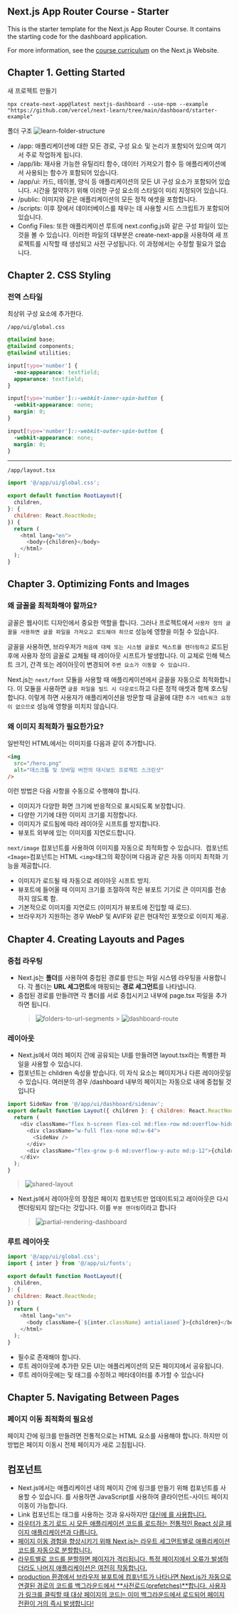 ## Next.js App Router Course - Starter

This is the starter template for the Next.js App Router Course. It contains the starting code for the dashboard application.

For more information, see the [course curriculum](https://nextjs.org/learn) on the Next.js Website.

## Chapter 1. Getting Started

새 프로젝트 만들기

```
npx create-next-app@latest nextjs-dashboard --use-npm --example "https://github.com/vercel/next-learn/tree/main/dashboard/starter-example"
```

폴더 구조
![learn-folder-structure](https://github.com/heechul94/learn-next.js/assets/100992153/f2cc99fd-3a90-4f0d-b67c-e68e073988e6)

- /app: 애플리케이션에 대한 모든 경로, 구성 요소 및 논리가 포함되어 있으며 여기서 주로 작업하게 됩니다.
- /app/lib: 재사용 가능한 유틸리티 함수, 데이터 가져오기 함수 등 애플리케이션에서 사용되는 함수가 포함되어 있습니다.
- /app/ui: 카드, 테이블, 양식 등 애플리케이션의 모든 UI 구성 요소가 포함되어 있습니다. 시간을 절약하기 위해 이러한 구성 요소의 스타일이 미리 지정되어 있습니다.
- /public: 이미지와 같은 애플리케이션의 모든 정적 에셋을 포함합니다.
- /scripts: 이후 장에서 데이터베이스를 채우는 데 사용할 시드 스크립트가 포함되어 있습니다.
- Config Files: 또한 애플리케이션 루트에 next.config.js와 같은 구성 파일이 있는 것을 볼 수 있습니다. 이러한 파일의 대부분은 create-next-app을 사용하여 새 프로젝트를 시작할 때 생성되고 사전 구성됩니다. 이 과정에서는 수정할 필요가 없습니다.

## Chapter 2. CSS Styling

### 전역 스타일

최상위 구성 요소에 추가한다.

```
/app/ui/global.css
```

```css
@tailwind base;
@tailwind components;
@tailwind utilities;

input[type='number'] {
  -moz-appearance: textfield;
  appearance: textfield;
}

input[type='number']::-webkit-inner-spin-button {
  -webkit-appearance: none;
  margin: 0;
}

input[type='number']::-webkit-outer-spin-button {
  -webkit-appearance: none;
  margin: 0;
}
```

<hr>

```
/app/layout.tsx
```

```javascript
import '@/app/ui/global.css';

export default function RootLayout({
  children,
}: {
  children: React.ReactNode;
}) {
  return (
    <html lang="en">
      <body>{children}</body>
    </html>
  );
}
```

## Chapter 3. Optimizing Fonts and Images

### 왜 글꼴을 최적화해야 할까요?

글꼴은 웹사이트 디자인에서 중요한 역할을 합니다. 그러나 프로젝트에서 `사용자 정의 글꼴을 사용하면 글꼴 파일을 가져오고 로드해야 하므로` 성능에 영향을 미칠 수 있습니다.

글꼴을 사용하면, 브라우저가 `처음에 대체 또는 시스템 글꼴로 텍스트를 렌더링하고` 로드된 후에 사용자 정의 글꼴로 교체될 때 레이아웃 시프트가 발생합니다. 이 교체로 인해 텍스트 크기, 간격 또는 레이아웃이 변경되어 `주변 요소가 이동할 수 있습니다.`

Next.js는 `next/font` 모듈을 사용할 때 애플리케이션에서 글꼴을 자동으로 최적화합니다. 이 모듈을 사용하면 `글꼴 파일을 빌드 시 다운로드`하고 다른 정적 애셋과 함께 호스팅합니다. 이렇게 하면 사용자가 애플리케이션을 방문할 때 글꼴에 대한 `추가 네트워크 요청이 없으므로` 성능에 영향을 미치지 않습니다.

### 왜 이미지 최적화가 필요한가요?

일반적인 HTML에서는 이미지를 다음과 같이 추가합니다.

```html
<img
  src="/hero.png"
  alt="데스크톱 및 모바일 버전의 대시보드 프로젝트 스크린샷"
/>
```

이런 방법은 다음 사항을 수동으로 수행해야 합니다.

- 이미지가 다양한 화면 크기에 반응적으로 표시되도록 보장합니다.
- 다양한 기기에 대한 이미지 크기를 지정합니다.
- 이미지가 로드됨에 따라 레이아웃 시프트를 방지합니다.
- 뷰포트 외부에 있는 이미지를 지연로드합니다.

`next/image` 컴포넌트를 사용하여 이미지를 자동으로 최적화할 수 있습니다.
<Image> 컴포넌트
`<Image>`컴포넌트는 HTML `<img>`태그의 확장이며 다음과 같은 자동 이미지 최적화 기능을 제공합니다.

- 이미지가 로드될 때 자동으로 레이아웃 시프트 방지.
- 뷰포트에 들어올 때 이미지 크기를 조절하여 작은 뷰포트 기기로 큰 이미지를 전송하지 않도록 함.
- 기본적으로 이미지를 지연로드 (이미지가 뷰포트에 진입할 때 로드).
- 브라우저가 지원하는 경우 WebP 및 AVIF와 같은 현대적인 포맷으로 이미지 제공.

## Chapter 4. Creating Layouts and Pages

### 중첩 라우팅

- Next.js는 <strong>폴더</strong>를 사용하여 중첩된 경로를 만드는 파일 시스템 라우팅을 사용합니다. 각 폴더는 <strong>URL 세그먼트</strong>에 매핑되는 <strong>경로 세그먼트</strong>를 나타냅니다.
- 중첩된 경로를 만들려면 각 폴더를 서로 중첩시키고 내부에 page.tsx 파일을 추가하면 됩니다.
  > ![folders-to-url-segments](https://github.com/heechul94/learn-next.js/assets/100992153/dd52e550-c76a-42c5-8d8d-c2b85b472c7e) > ![dashboard-route](https://github.com/heechul94/learn-next.js/assets/100992153/30579d24-5f60-4742-b412-466348ecf1ec)

### 레이아웃

- Next.js에서 여러 페이지 간에 공유되는 UI를 만들려면 layout.tsx라는 특별한 파일을 사용할 수 있습니다.
- <Layout /> 컴포넌트는 children 속성을 받습니다. 이 자식 요소는 페이지거나 다른 레이아웃일 수 있습니다. 여러분의 경우 /dashboard 내부의 페이지는 자동으로 <Layout /> 내에 중첩될 것입니다

```javascript
import SideNav from '@/app/ui/dashboard/sidenav';
export default function Layout({ children }: { children: React.ReactNode }) {
  return (
    <div className="flex h-screen flex-col md:flex-row md:overflow-hidden">
      <div className="w-full flex-none md:w-64">
        <SideNav />
      </div>
      <div className="flex-grow p-6 md:overflow-y-auto md:p-12">{children}</div>
    </div>
  );
}
```

> ![shared-layout](https://github.com/heechul94/learn-next.js/assets/100992153/fdddeb82-5c0f-4fd9-9ccd-101754c5d852)

- Next.js에서 레이아웃의 장점은 페이지 컴포넌트만 업데이트되고 레이아웃은 다시 렌더링되지 않는다는 것입니다. 이를 `부분 렌더링`이라고 합니다
  > ![partial-rendering-dashboard](https://github.com/heechul94/learn-next.js/assets/100992153/034863cd-4d7a-4957-be55-f3d8b7626b2f)

### 루트 레이아웃

```javascript
import '@/app/ui/global.css';
import { inter } from '@/app/ui/fonts';

export default function RootLayout({
  children,
}: {
  children: React.ReactNode;
}) {
  return (
    <html lang="en">
      <body className={`${inter.className} antialiased`}>{children}</body>
    </html>
  );
}
```

- 필수로 존재해야 합니다.
- 루트 레이아웃에 추가한 모든 UI는 애플리케이션의 모든 페이지에서 공유됩니다.
- 루트 레이아웃에는 <html> 및 <body> 태그를 수정하고 메타데이터를 추가할 수 있습니다

## Chapter 5. Navigating Between Pages

### 페이지 이동 최적화의 필요성

페이지 간에 링크를 만들려면 전통적으로는 <a> HTML 요소를 사용해야 합니다. 하지만 이 방법은 페이지 이동시 전체 페이지가 새로 고침됩니다.

## <Link> 컴포넌트

- Next.js에서는 애플리케이션 내의 페이지 간에 링크를 만들기 위해 <Link /> 컴포넌트를 사용할 수 있습니다. <Link>를 사용하면 JavaScript를 사용하여 클라이언트-사이드 페이지 이동이 가능합니다.
- Link 컴포넌트는 <a> 태그를 사용하는 것과 유사하지만 <a href="…"> 대신에 <Link href="…">를 사용합니다.
- 라우터가 초기 로드 시 모든 애플리케이션 코드를 로드하는 전통적인 React 싱글 페이지 애플리케이션과 다릅니다.
- 페이지 이동 경험을 향상시키기 위해 Next.js는 라우트 세그먼트별로 애플리케이션 코드를 자동으로 분할합니다.
- 라우트별로 코드를 분할하면 페이지가 격리됩니다. 특정 페이지에서 오류가 발생하더라도 나머지 애플리케이션은 여전히 작동합니다.
- production 환경에서 브라우저 뷰포트에 <Link> 컴포넌트가 나타나면 Next.js가 자동으로 연결된 경로의 코드를 백그라운드에서 **사전로드(prefetches)**합니다. 사용자가 링크를 클릭할 때 대상 페이지의 코드는 이미 백그라운드에서 로드되어 페이지 전환이 거의 즉시 발생합니다!
